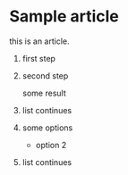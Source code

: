 # Sample article

this is an article.

1. first step
2. second step
   
   some result

3. list continues

4. some options


   * option 2

5. list continues
